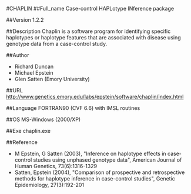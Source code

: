 #CHAPLIN
##Full_name
Case-control HAPLotype INference package

##Version
1.2.2

##Description
Chaplin is a software program for identifying specific haplotypes or haplotype features that are associated with disease using genotype data from a case-control study.

##Author
* Richard Duncan
* Michael Epstein
* Glen Satten (Emory University)

##URL
http://www.genetics.emory.edu/labs/epstein/software/chaplin/index.html

##Language
FORTRAN90 (CVF 6.6) with IMSL routines

##OS
MS-Windows (2000/XP)

##Exe
chaplin.exe

##Reference
* M Epstein, G Satten (2003), "Inference on haplotype effects in case-control studies using unphased genotype data", American Journal of Human Genetics, 73(6):1316-1329
* Satten, Epstein (2004), "Comparison of prospective and retrospective methods for haplotype inference in case-control studies", Genetic Epidemiology, 27(3):192-201

